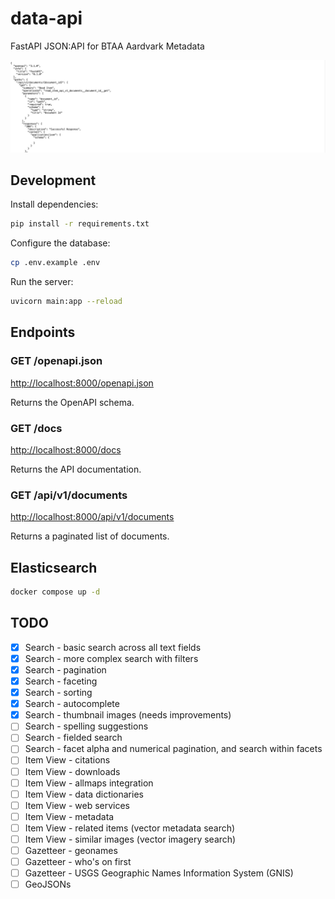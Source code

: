 # data-api
FastAPI JSON:API for BTAA Aardvark Metadata

![Data API](docs/data-api.png)

## Development

Install dependencies:
```bash
pip install -r requirements.txt
```

Configure the database:
```bash
cp .env.example .env
```

Run the server:
```bash
uvicorn main:app --reload
```

## Endpoints

### GET /openapi.json

[http://localhost:8000/openapi.json](http://localhost:8000/openapi.json)

Returns the OpenAPI schema.

### GET /docs

[http://localhost:8000/docs](http://localhost:8000/docs)

Returns the API documentation.

### GET /api/v1/documents

[http://localhost:8000/api/v1/documents](http://localhost:8000/api/v1/documents)

Returns a paginated list of documents.

## Elasticsearch

```bash
docker compose up -d
```

## TODO

- [X] Search - basic search across all text fields
- [X] Search - more complex search with filters
- [X] Search - pagination
- [X] Search - faceting
- [X] Search - sorting
- [X] Search - autocomplete
- [X] Search - thumbnail images (needs improvements)
- [ ] Search - spelling suggestions
- [ ] Search - fielded search
- [ ] Search - facet alpha and numerical pagination, and search within facets
- [ ] Item View - citations
- [ ] Item View - downloads
- [ ] Item View - allmaps integration
- [ ] Item View - data dictionaries
- [ ] Item View - web services
- [ ] Item View - metadata
- [ ] Item View - related items (vector metadata search)
- [ ] Item View - similar images (vector imagery search)
- [ ] Gazetteer - geonames
- [ ] Gazetteer - who's on first
- [ ] Gazetteer - USGS Geographic Names Information System (GNIS)
- [ ] GeoJSONs
